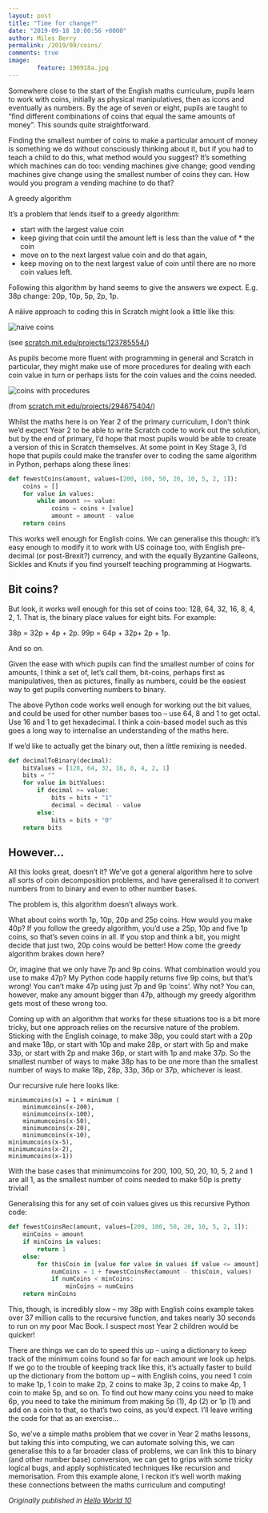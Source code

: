 ```yaml
---
layout: post
title: "Time for change?"
date: "2019-09-18 10:00:56 +0000"
author: Miles Berry
permalink: /2019/09/coins/
comments: true
image:
        feature: 190918a.jpg
---
```


Somewhere close to the start of the English maths curriculum, pupils learn to work with coins, initially as physical manipulatives, then as icons and eventually as numbers. By the age of seven or eight, pupils are taught to “find different combinations of coins that equal the same amounts of money”. This sounds quite straightforward.

Finding the smallest number of coins to make a particular amount of money is something we do without consciously thinking about it, but if you had to teach a child to do this, what method would you suggest? It’s something which machines can do too: vending machines give change; good vending machines give change using the smallest number of coins they can. How would you program a vending machine to do that?

A greedy algorithm

It’s a problem that lends itself to a greedy algorithm:

* start with the largest value coin
* keep giving that coin until the amount left is less than the value of * the coin
* move on to the next largest value coin and do that again,
* keep moving on to the next largest value of coin until there are no more coin values left.

Following this algorithm by hand seems to give the answers we expect. E.g. 38p change: 20p, 10p, 5p, 2p, 1p.

A näive approach to coding this in Scratch might look a little like this:

![naive coins](/images/coins1.png)

(see [scratch.mit.edu/projects/123785554/](https://scratch.mit.edu/projects/123785554/editor/))

As pupils become more fluent with programming in general and Scratch in particular, they might make use of more procedures for dealing with each coin value in turn or perhaps lists for the coin values and the coins needed.

![coins with procedures](/images/coins2.png)

(from [scratch.mit.edu/projects/294675404/](https://scratch.mit.edu/projects/294675404/editor/))

Whilst the maths here is on Year 2 of the primary curriculum, I don’t think we’d expect Year 2 to be able to write Scratch code to work out the solution, but by the end of primary, I’d hope that most pupils would be able to create a version of this in Scratch themselves. At some point in Key Stage 3, I’d hope that pupils could make the transfer over to coding the same algorithm in Python, perhaps along these lines:

```python
def fewestCoins(amount, values=[200, 100, 50, 20, 10, 5, 2, 1]):
    coins = []
    for value in values:
        while amount >= value:
            coins = coins + [value]
            amount = amount - value
    return coins
```

This works well enough for English coins. We can generalise this though: it’s easy enough to modify it to work with US coinage too, with English pre-decimal (or post-Brexit?) currency, and with the equally Byzantine Galleons, Sickles and Knuts if you find yourself teaching programming at Hogwarts.

## Bit coins?

But look, it works well enough for this set of coins too: 128, 64, 32, 16, 8, 4, 2, 1. That is, the binary place values for eight bits. For example:

38p = 32p + 4p + 2p.
99p = 64p + 32p+ 2p + 1p.

And so on.

Given the ease with which pupils can find the smallest number of coins for amounts, I think a set of, let’s call them, bit-coins, perhaps first as manipulatives, then as pictures, finally as numbers, could be the easiest way to get pupils converting numbers to binary.

The above Python code works well enough for working out the bit values, and could be used for other number bases too – use 64, 8 and 1 to get octal. Use 16 and 1 to get hexadecimal. I think a coin-based model such as this goes a long way to internalise an understanding of the maths here.

If we’d like to actually get the binary out, then a little remixing is needed.

```python
def decimalToBinary(decimal):
    bitValues = [128, 64, 32, 16, 8, 4, 2, 1]
    bits = ""
    for value in bitValues:
        if decimal >= value:
            bits = bits + "1"
            decimal = decimal - value
        else:
            bits = bits + "0"
    return bits
```

## However…

All this looks great, doesn’t it? We’ve got a general algorithm here to solve all sorts of coin decomposition problems, and have generalised it to convert numbers from to binary and even to other number bases.

The problem is, this algorithm doesn’t always work.

What about coins worth 1p, 10p, 20p and 25p coins. How would you make 40p? If you follow the greedy algorithm, you’d use a 25p, 10p and five 1p coins, so that’s seven coins in all. If you stop and think a bit, you might decide that just two, 20p coins would be better! How come the greedy algorithm brakes down here?

Or, imagine that we only have 7p and 9p coins. What combination would you use to make 47p? My Python code happily returns five 9p coins, but that’s wrong! You can’t make 47p using just 7p and 9p ‘coins’. Why not? You can, however, make any amount bigger than 47p, although my greedy algorithm gets most of these wrong too.

Coming up with an algorithm that works for these situations too is a bit more tricky, but one approach relies on the recursive nature of the problem. Sticking with the English coinage, to make 38p, you could start with a 20p and make 18p, or start with 10p and make 28p, or start with 5p and make 33p, or start with 2p and make 36p, or start with 1p and make 37p. So the smallest number of ways to make 38p has to be one more than the smallest number of ways to make 18p, 28p, 33p, 36p or 37p, whichever is least.

Our recursive rule here looks like:

```
minimumcoins(x) = 1 + minimum (
	minimumcoins(x-200),
	minimumcoins(x-100),
	minumumcoins(x-50),
	minimumcoins(x-20),
	minimumcoins(x-10),
minimumcoins(x-5),
minimumcoins(x-2),
minimumcoins(x-1))
```

With the base cases that minimumcoins for 200, 100, 50, 20, 10, 5, 2 and 1 are all 1, as the smallest number of coins needed to make 50p is pretty trivial!

Generalising this for any set of coin values gives us this recursive Python code:

```python
def fewestCoinsRec(amount, values=[200, 100, 50, 20, 10, 5, 2, 1]):
    minCoins = amount
    if minCoins in values:
        return 1
    else:
        for thisCoin in [value for value in values if value <= amount]:
            numCoins = 1 + fewestCoinsRec(amount - thisCoin, values)
            if numCoins < minCoins:
                minCoins = numCoins
    return minCoins
```

This, though, is incredibly slow – my 38p with English coins example takes over 37 million calls to the recursive function, and takes nearly 30 seconds to run on my poor Mac Book. I suspect most Year 2 children would be quicker!

There are things we can do to speed this up – using a dictionary to keep track of the minimum coins found so far for each amount we look up helps. If we go to the trouble of keeping track like this, it’s actually faster to build up the dictionary from the bottom up – with English coins, you need 1 coin to make 1p, 1 coin to make 2p, 2 coins to make 3p, 2 coins to make 4p, 1 coin to make 5p, and so on. To find out how many coins you need to make 6p, you need to take the minimum from making 5p (1), 4p (2) or 1p (1) and add on a coin to that, so that’s two coins, as you’d expect. I’ll leave writing the code for that as an exercise…

So, we’ve a simple maths problem that we cover in Year 2 maths lessons, but taking this into computing, we can automate solving this, we can generalise this to a far broader class of problems, we can link this to binary (and other number base) conversion, we can get to grips with some tricky logical bugs, and apply sophisticated techniques like recursion and memorisation. From this example alone, I reckon it’s well worth making these connections between the maths curriculum and computing!


*Originally published in [Hello World 10](https://helloworld.raspberrypi.org/issues/10/pdf)*
